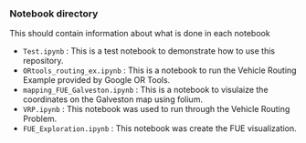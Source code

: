 ### Notebook directory

This should contain information about what is done in each notebook

* `Test.ipynb` : This is a test notebook to demonstrate how to use this repository.
* `ORtools_routing_ex.ipynb` : This is a notebook to run the Vehicle Routing Example provided by Google OR Tools.
* `mapping_FUE_Galveston.ipynb` : This is a notebook to visulaize the coordinates on the Galveston map using folium. 
*  `VRP.ipynb` : This notebook was used to run through the Vehicle Routing Problem.
*  `FUE_Exploration.ipynb` : This notebook was create the FUE visualization.
